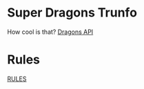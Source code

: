 # Super Dragons Trunfo

How cool is that?
[Dragons API](https://github.com/wbruno/dragons-api)

# Rules
[RULES](RULES.md)
